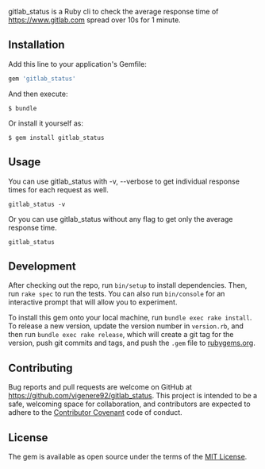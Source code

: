 gitlab_status is a Ruby cli to check the average response time of https://www.gitlab.com spread over 10s for 1 minute.

## Installation

Add this line to your application's Gemfile:

```ruby
gem 'gitlab_status'
```

And then execute:

    $ bundle

Or install it yourself as:

    $ gem install gitlab_status

## Usage
You can use gitlab_status with -v, --verbose to get individual response times for each request as well.
```
gitlab_status -v
```

Or you can use gitlab_status without any flag to get only the average response time.
```
gitlab_status
```


## Development

After checking out the repo, run `bin/setup` to install dependencies. Then, run `rake spec` to run the tests. You can also run `bin/console` for an interactive prompt that will allow you to experiment.

To install this gem onto your local machine, run `bundle exec rake install`. To release a new version, update the version number in `version.rb`, and then run `bundle exec rake release`, which will create a git tag for the version, push git commits and tags, and push the `.gem` file to [rubygems.org](https://rubygems.org).

## Contributing

Bug reports and pull requests are welcome on GitHub at https://github.com/vigenere92/gitlab_status. This project is intended to be a safe, welcoming space for collaboration, and contributors are expected to adhere to the [Contributor Covenant](http://contributor-covenant.org) code of conduct.


## License

The gem is available as open source under the terms of the [MIT License](http://opensource.org/licenses/MIT).

